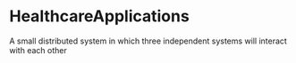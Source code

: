 # HealthcareApplications
A small distributed system in which three independent systems will interact with each other
